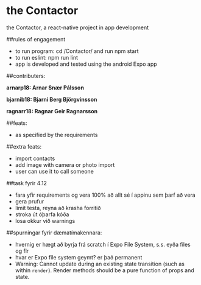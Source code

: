 # the Contactor
the Contactor, a react-native project in app development

##rules of engagement
  - to run program: cd /Contactor/ and run npm start
  - to run eslint:  npm run lint
  - app is developed and tested using the android Expo app

##contributers:

  **arnarp18:  Arnar Snær Pálsson**

  **bjarnib18: Bjarni Berg Björgvinsson**

  **ragnarr18: Ragnar Geir Ragnarsson**

##feats:
 - as specified by the requirements

##extra feats:
  - import contacts
  - add image with camera or photo import
  - user can use it to call someone


##task fyrir 4.12
  - fara yfir requirements og vera 100% að allt sé í appinu sem þarf að vera
  - gera prufur
  - limit testa, reyna að krasha forritið
  - stroka út óþarfa kóða
  - losa okkur við warnings

##spurningar fyrir dæmatímakennara:
  - hvernig er hægt að byrja frá scratch í Expo File System, s.s. eyða files og flr
  - hvar er Expo file system geymt? er það permanent
  - Warning: Cannot update during an existing state transition (such as within `render`). Render methods should be a pure function of props and state.
